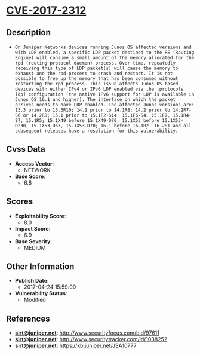 
# [CVE-2017-2312](https://cve.mitre.org/cgi-bin/cvename.cgi?name=CVE-2017-2312)

## Description

- `On Juniper Networks devices running Junos OS affected versions and with LDP enabled, a specific LDP packet destined to the RE (Routing Engine) will consume a small amount of the memory allocated for the rpd (routing protocol daemon) process. Over time, repeatedly receiving this type of LDP packet(s) will cause the memory to exhaust and the rpd process to crash and restart. It is not possible to free up the memory that has been consumed without restarting the rpd process. This issue affects Junos OS based devices with either IPv4 or IPv6 LDP enabled via the [protocols ldp] configuration (the native IPv6 support for LDP is available in Junos OS 16.1 and higher). The interface on which the packet arrives needs to have LDP enabled. The affected Junos versions are: 13.3 prior to 13.3R10; 14.1 prior to 14.1R8; 14.2 prior to 14.2R7-S6 or 14.2R8; 15.1 prior to 15.1F2-S14, 15.1F6-S4, 15.1F7, 15.1R4-S7, 15.1R5; 15.1X49 before 15.1X49-D70; 15.1X53 before 15.1X53-D230, 15.1X53-D63, 15.1X53-D70; 16.1 before 16.1R2. 16.2R1 and all subsequent releases have a resolution for this vulnerability.`

## Cvss Data

- **Access Vector**:
  - NETWORK
- **Base Score**:
  - 6.8

## Scores

- **Exploitability Score**:
  - 8.0
- **Impact Score**:
  - 6.9
- **Base Severity**:
  - MEDIUM

## Other Information

- **Publish Date**:
  - 2017-04-24 15:59:00
- **Vulnerability Status**:
  - Modified

## References

- **sirt@juniper.net**: http://www.securityfocus.com/bid/97611
- **sirt@juniper.net**: http://www.securitytracker.com/id/1038252
- **sirt@juniper.net**: https://kb.juniper.net/JSA10777
